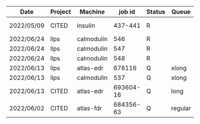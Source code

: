 |    Date    |   Project   |   Machine  |  job id  |  Status  |  Queue  |    Comment    |
| ---------- | ----------- | ---------- | -------- | -------- | ------- | ------------- |
| 2022/05/09 |   CITED     |  insulin   |  437-441 |     R    |         | epoch2/run6-9 |
| 2022/06/24 |   llps      | calmodulin |   546    |     R    |         | condensed tyr |
| 2022/06/24 |   llps      | calmodulin |   547    |     R    |         | condensed tyr |
| 2022/06/24 |   llps      | calmodulin |   548    |     R    |         | condensed gsy |
| 2022/06/13 |   llps      | atlas-edr  |  678116  |     Q    |  xlong  | expand replx  |
| 2022/06/13 |   llps      | calmodulin |   537    |     Q    |  xlong  |     extend    |
| 2022/06/13 |   CITED     | atlas-edr  | 693604-16|     Q    |   long  | epoch5/run10s |
| 2022/06/02 |   CITED     | atlas-fdr  | 684356-63|     Q    | regular | epoch4/0-3/6-9|
